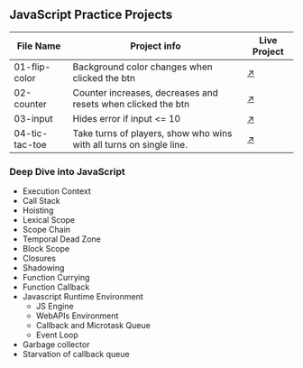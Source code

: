 ## JavaScript Practice Projects

File Name  | Project info  | Live Project
------------- | ------------- | -------------
01-flip-color  | Background color changes when clicked the btn  | [↗](https://flip-color-hirva.netlify.app/)
02-counter  | Counter increases, decreases and resets when clicked the btn  |  [↗](https://counter-hirva.netlify.app/)
03-input  | Hides error if input <= 10  |  [↗](https://input-hirva.netlify.app/)
04-tic-tac-toe  | Take turns of players, show who wins with all turns on single line.  |  [↗](https://tic-tac-toe-hirva.netlify.app/)


### Deep Dive into JavaScript
- Execution Context
- Call Stack
- Hoisting
- Lexical Scope
- Scope Chain
- Temporal Dead Zone
- Block Scope
- Closures
- Shadowing
- Function Currying 
- Function Callback
- Javascript Runtime Environment
    - JS Engine
    - WebAPIs Environment
    - Callback and Microtask Queue
    - Event Loop
- Garbage collector
- Starvation of callback queue
